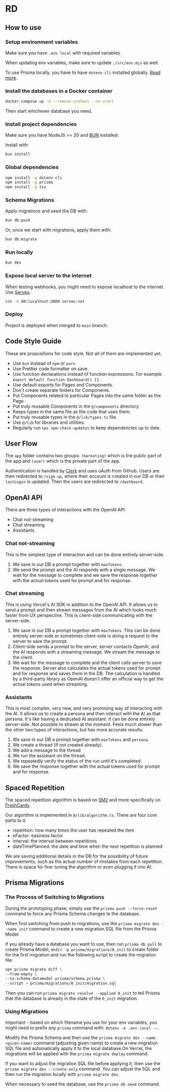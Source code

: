 # RD

## How to use

### Setup environment variables

Make sure you have `.env.local` with required variables.

When updating env variables, make sure to update `./src/env.mjs` as well.

To use Prisma locally, you have to have `dotenv-cli` installed globally. [Read more](https://www.prisma.io/docs/guides/development-environment/environment-variables/managing-env-files-and-setting-variables#using-dotenv-cli-via-command-line).

### Install the databases in a Docker container

```bash
docker-compose up -d --remove-orphans --no-start
```

Then start whichever database you need.

### Install project dependencies

Make sure you have NodeJS >= 20 and [BUN](https://bun.sh/) installed.

Install with:

```bash
bun install
```

### Global dependencies

```bash
npm install -g dotenv-cli
npm install -g prisma
npm install -g tsx
```

### Schema Migrations

Apply migrations and seed the DB with:

```bash
bun db:push
```

Or, once we start with migrations, apply them with:

```bash
bun db:migrate
```

### Run locally

```bash
bun dev
```

### Expose local server to the internet

When testing webhooks, you might need to expose localhost to the internet. Use [Serveo](https://serveo.net/).

```bash
ssh -R 80:localhost:3000 serveo.net
```

### Deploy

Project is deployed when merged to `main` branch.

## Code Style Guide

These are propositions for code style. Not all of them are implemented yet.

- Use `bun` instead of `npm` or `yarn`.
- Use Prettier code formatter on save.
- Use function declarations instead of function expressions. For example: `export default function Dashboard() {}`.
- Use default exports for Pages and Components.
- Don't create separate folders for Components.
- Put Components related to particular Pages into the same folder as the Page.
- Put truly reusable Components in the `@/components` directory.
- Keeps types in the same file as the code that uses them.
- Put truly reusable types in the `@/lib/types.ts` file.
- Use `@/lib` for libraries and utilities.
- Regularly run `npx npm-check-updates` to keep dependencies up to date.

## User Flow

The `app` folder contains two groups: `(marketing)` which is the public part of the app and `(user)` which is the private part of the app.

Authentication is handled by [Clerk](https://clerk.com/) and uses oAuth from Github. Users are then redirected to `/sign-up`, where their account is created in our DB or their `lastLogin` is updated. Then the users are redirected to `/dashboard`.

## OpenAI API

There are three types of interactions with the OpenAI API:

- Chat not-streaming
- Chat streaming
- Assistants

### Chat not-streaming

This is the simplest type of interaction and can be done entirely server-side.

1. We save in our DB a prompt together with `maxTokens`.
2. We send the prompt and the AI responds with a single message. We wait for the message to complete and we save the response together with the actual tokens used for prompt and for response.

### Chat streaming

This is using Vercel's AI SDK in addition to the OpenAI API. It allows us to send a prompt and then stream messages from the AI which looks much faster from UX perspective.
This is client-side communicating with the server-side.

1. We save in our DB a prompt together with `maxTokens`. This can be done entirely server-side or sometimes client-side is doing a request to the server to save the prompt.
2. Client-side sends a prompt to the server, server contacts OpenAI, and the AI responds with a streaming message. We stream the message to the client.
3. We wait for the message to complete and the client calls server to save the response. Server also calculates the actual tokens used for prompt and for response and saves them in the DB. The calculation is handled by a third-party library as OpenAI doesn't offer an official way to get the actual tokens used when streaming.

### Assistants

This is most complex, very new, and very promising way of interacting with the AI. It allows us to create a persona and then interact with the AI as that persona. It's like having a dedicated AI assistant.
It can be done entirely server-side. Not possible to stream at the moment. Feels much slower than the other two types of interactions, but has more accurate results.

1. We save in our DB a prompt together with `maxTokens` and `persona`.
2. We create a thread (if not created already).
3. We add a message to the thread.
4. We run the assistant on the thread.
5. We repeatedly verify the status of the run until it's completed.
6. We save the response together with the actual tokens used for prompt and for response.

## Spaced Repetition

The spaced repetition algorithm is based on [SM2](https://www.supermemo.com/en/blog/application-of-a-computer-to-improve-the-results-obtained-in-working-with-the-supermemo-method) and more specifically on [FreshCards](https://freshcardsapp.com/srs/write-your-own-algorithm.html).

Our algorithm is implemented in `@/lib/algorithm.ts`. There are four core parts to it:

- repetition: how many times the user has repeated the item
- eFactor: easiness factor
- interval: the interval between repetitions
- dateTimePlanned: the date and time when the next repetition is planned

We are saving additional details in the DB for the possibility of future improvements, such as the actual number of mistakes from each repetition. There is space for fine-tuning the algorithm or even plugging it into AI.

## Prisma Migrations

### The Process of Switching to Migrations

During the prototyping phase, simply use the `prisma push --force-reset` command to force any Prisma Schema changes to the database.

When first switching from push to migrations, use the `prisma migrate dev --name init` command to create a new migration SQL file from the Prisma Model.

If you already have a database you want to use, then run `prisma db pull` to create Prisma Model, `mkdir -p prisma/migrations/0_init` to create folder for the first migration and run the following script to create the migration file:

```bash
npx prisma migrate diff \
--from-empty \
--to-schema-datamodel prisma/schema.prisma \
--script > prisma/migrations/0_init/migration.sql
```

Then you can run `prisma migrate resolve --applied 0_init` to tell Prisma that the database is already in the state of the `0_init` migration.

### Using Migrations

Important - based on which filename you use for your env variables, you might need to prefix any `prisma` command with: `dotenv -e .env.local --`.

Modify the Prisma Schema and then use the `prisma migrate dev --name <given-name>` command (adjusting given name) to create a new migration SQL file and automatically apply it to the local database.On Vercel, the migrations will be applied with the `prisma migrate deploy` command.

If you want to adjust the migration SQL file before applying it, then use the `prisma migrate dev --create-only` command. You can adjust the SQL and then run the migration locally with `prisma migrate dev`.

When necessary to seed the database, use the `prisma db seed` command.
